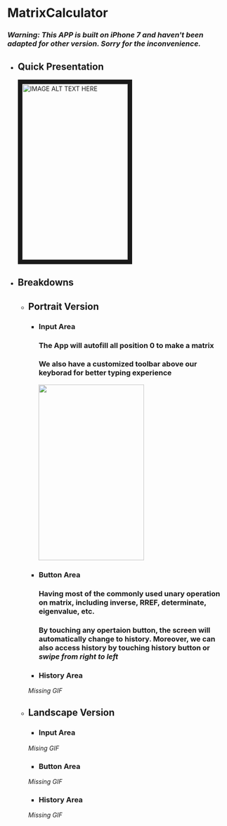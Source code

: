 # MatrixCalculator

### *Warning: This APP is built on iPhone 7 and haven't been adapted for other version. Sorry for the inconvenience.*

* ## Quick Presentation
  
  <a href="https://www.youtube.com/watch?v=mE6tqVVTXzQ&t=21s
" target="_blank"><img src="https://github.com/shuster-cao/MatrixCalculator/blob/master/pics/IMG_E5469F8F9779-1.jpeg" 
alt="IMAGE ALT TEXT HERE" width="240" height="400" border="10" /></a>

* ## Breakdowns
  * ## Portrait Version
    * ### Input Area
      ### The App will autofill all position 0 to make a matrix
      ### We also have a customized toolbar above our keyborad for better typing experience
        <img src="https://github.com/shuster-cao/MatrixCalculator/blob/master/pics/Input.gif" width="240" height="400" />
    
    * ### Button Area
      ### Having most of the commonly used unary operation on matrix, including inverse, RREF, determinate, eigenvalue, etc.
      ### By touching any opertaion button, the screen will automatically change to history. Moreover, we can also access history by touching history button or *swipe from right to left*
      
    * ### History Area
    _Missing GIF_
  * ## Landscape Version
    * ### Input Area
    _Mising GIF_
    * ### Button Area
    _Missing GIF_
    * ### History Area
    _Missing GIF_
